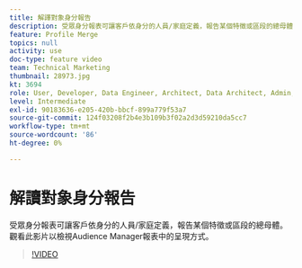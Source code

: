 ```yaml
---
title: 解譯對象身分報告
description: 受眾身分報表可讓客戶依身分的人員/家庭定義，報告某個特徵或區段的總母體。 觀看此影片以檢視Audience Manager報表中的呈現方式。
feature: Profile Merge
topics: null
activity: use
doc-type: feature video
team: Technical Marketing
thumbnail: 28973.jpg
kt: 3694
role: User, Developer, Data Engineer, Architect, Data Architect, Admin, Leader
level: Intermediate
exl-id: 90183636-e205-420b-bbcf-899a779f53a7
source-git-commit: 124f03208f2b4e3b109b3f02a2d3d59210da5cc7
workflow-type: tm+mt
source-wordcount: '86'
ht-degree: 0%

---
```


# 解讀對象身分報告

受眾身分報表可讓客戶依身分的人員/家庭定義，報告某個特徵或區段的總母體。 觀看此影片以檢視Audience Manager報表中的呈現方式。

>[!VIDEO](https://video.tv.adobe.com/v/28973/?quality=12)
